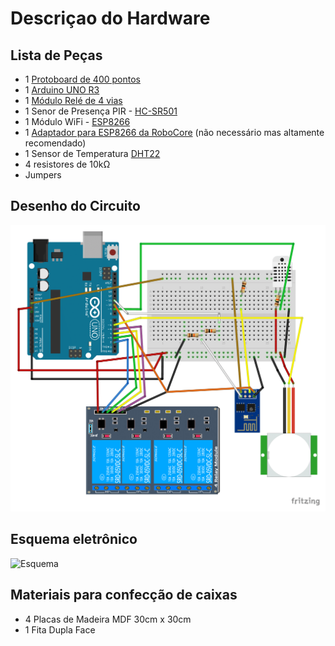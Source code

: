 # Descriçao do Hardware


## Lista de Peças

* 1 [Protoboard de 400 pontos](Datasheet/Breadboard.pdf)
* 1 [Arduino UNO R3](Datasheet/Arduino_Datasheet.pdf)
* 1 [Módulo Relé de 4 vias](Datasheet/Datasheet_Rele_5V.pdf)
* 1 Senor de Presença PIR - [HC-SR501](Datasheet/PIR_HC_-_SR501_Datasheet.pdf)
* 1 Módulo WiFi - [ESP8266](Datasheet/ESP8266_Datasheet.pdf)
* 1 [Adaptador para ESP8266 da RoboCore](https://www.robocore.net/loja/produtos/adaptador-para-esp8266.html) (não necessário mas altamente recomendado)
* 1 Sensor de Temperatura [DHT22](Datasheet/DHT22_Datasheet.pdf)
* 4 resistores de 10kΩ
* Jumpers

## Desenho do Circuito

![Circuito](images/ProjetoCircuito-QuartAuto.png)

## Esquema eletrônico

![Esquema](images/projetocasa_Esquemático.png)

## Materiais para confecção de caixas

* 4 Placas de Madeira MDF 30cm x 30cm
* 1 Fita Dupla Face

